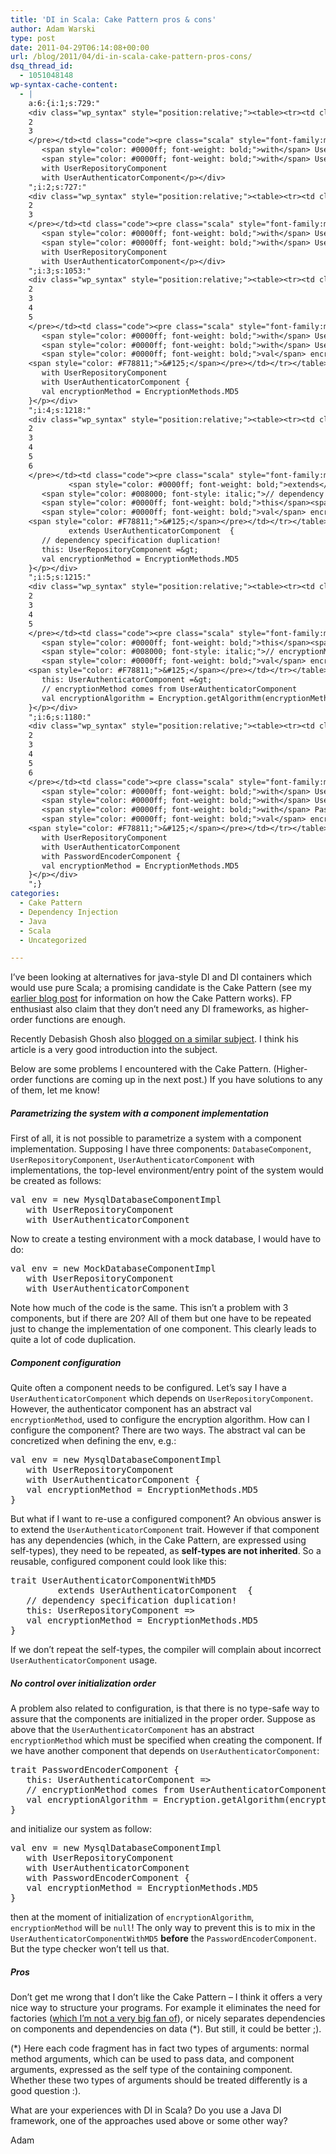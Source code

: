 ```yaml
---
title: 'DI in Scala: Cake Pattern pros & cons'
author: Adam Warski
type: post
date: 2011-04-29T06:14:08+00:00
url: /blog/2011/04/di-in-scala-cake-pattern-pros-cons/
dsq_thread_id:
  - 1051048148
wp-syntax-cache-content:
  - |
    a:6:{i:1;s:729:"
    <div class="wp_syntax" style="position:relative;"><table><tr><td class="line_numbers"><pre>1
    2
    3
    </pre></td><td class="code"><pre class="scala" style="font-family:monospace;"><span style="color: #0000ff; font-weight: bold;">val</span> env <span style="color: #000080;">=</span> <span style="color: #0000ff; font-weight: bold;">new</span> MysqlDatabaseComponentImpl
       <span style="color: #0000ff; font-weight: bold;">with</span> UserRepositoryComponent
       <span style="color: #0000ff; font-weight: bold;">with</span> UserAuthenticatorComponent</pre></td></tr></table><p class="theCode" style="display:none;">val env = new MysqlDatabaseComponentImpl
       with UserRepositoryComponent
       with UserAuthenticatorComponent</p></div>
    ";i:2;s:727:"
    <div class="wp_syntax" style="position:relative;"><table><tr><td class="line_numbers"><pre>1
    2
    3
    </pre></td><td class="code"><pre class="scala" style="font-family:monospace;"><span style="color: #0000ff; font-weight: bold;">val</span> env <span style="color: #000080;">=</span> <span style="color: #0000ff; font-weight: bold;">new</span> MockDatabaseComponentImpl
       <span style="color: #0000ff; font-weight: bold;">with</span> UserRepositoryComponent
       <span style="color: #0000ff; font-weight: bold;">with</span> UserAuthenticatorComponent</pre></td></tr></table><p class="theCode" style="display:none;">val env = new MockDatabaseComponentImpl
       with UserRepositoryComponent
       with UserAuthenticatorComponent</p></div>
    ";i:3;s:1053:"
    <div class="wp_syntax" style="position:relative;"><table><tr><td class="line_numbers"><pre>1
    2
    3
    4
    5
    </pre></td><td class="code"><pre class="scala" style="font-family:monospace;"><span style="color: #0000ff; font-weight: bold;">val</span> env <span style="color: #000080;">=</span> <span style="color: #0000ff; font-weight: bold;">new</span> MysqlDatabaseComponentImpl
       <span style="color: #0000ff; font-weight: bold;">with</span> UserRepositoryComponent
       <span style="color: #0000ff; font-weight: bold;">with</span> UserAuthenticatorComponent <span style="color: #F78811;">&#123;</span>
       <span style="color: #0000ff; font-weight: bold;">val</span> encryptionMethod <span style="color: #000080;">=</span> EncryptionMethods.<span style="color: #000000;">MD5</span>
    <span style="color: #F78811;">&#125;</span></pre></td></tr></table><p class="theCode" style="display:none;">val env = new MysqlDatabaseComponentImpl
       with UserRepositoryComponent
       with UserAuthenticatorComponent {
       val encryptionMethod = EncryptionMethods.MD5
    }</p></div>
    ";i:4;s:1218:"
    <div class="wp_syntax" style="position:relative;"><table><tr><td class="line_numbers"><pre>1
    2
    3
    4
    5
    6
    </pre></td><td class="code"><pre class="scala" style="font-family:monospace;"><span style="color: #0000ff; font-weight: bold;">trait</span> UserAuthenticatorComponentWithMD5 
             <span style="color: #0000ff; font-weight: bold;">extends</span> UserAuthenticatorComponent  <span style="color: #F78811;">&#123;</span>
       <span style="color: #008000; font-style: italic;">// dependency specification duplication!</span>
       <span style="color: #0000ff; font-weight: bold;">this</span><span style="color: #000080;">:</span> UserRepositoryComponent <span style="color: #000080;">=&gt;</span> 
       <span style="color: #0000ff; font-weight: bold;">val</span> encryptionMethod <span style="color: #000080;">=</span> EncryptionMethods.<span style="color: #000000;">MD5</span>
    <span style="color: #F78811;">&#125;</span></pre></td></tr></table><p class="theCode" style="display:none;">trait UserAuthenticatorComponentWithMD5 
             extends UserAuthenticatorComponent  {
       // dependency specification duplication!
       this: UserRepositoryComponent =&gt; 
       val encryptionMethod = EncryptionMethods.MD5
    }</p></div>
    ";i:5;s:1215:"
    <div class="wp_syntax" style="position:relative;"><table><tr><td class="line_numbers"><pre>1
    2
    3
    4
    5
    </pre></td><td class="code"><pre class="scala" style="font-family:monospace;"><span style="color: #0000ff; font-weight: bold;">trait</span> PasswordEncoderComponent <span style="color: #F78811;">&#123;</span>
       <span style="color: #0000ff; font-weight: bold;">this</span><span style="color: #000080;">:</span> UserAuthenticatorComponent <span style="color: #000080;">=&gt;</span>
       <span style="color: #008000; font-style: italic;">// encryptionMethod comes from UserAuthenticatorComponent</span>
       <span style="color: #0000ff; font-weight: bold;">val</span> encryptionAlgorithm <span style="color: #000080;">=</span> Encryption.<span style="color: #000000;">getAlgorithm</span><span style="color: #F78811;">&#40;</span>encryptionMethod<span style="color: #F78811;">&#41;</span>
    <span style="color: #F78811;">&#125;</span></pre></td></tr></table><p class="theCode" style="display:none;">trait PasswordEncoderComponent {
       this: UserAuthenticatorComponent =&gt;
       // encryptionMethod comes from UserAuthenticatorComponent
       val encryptionAlgorithm = Encryption.getAlgorithm(encryptionMethod)
    }</p></div>
    ";i:6;s:1180:"
    <div class="wp_syntax" style="position:relative;"><table><tr><td class="line_numbers"><pre>1
    2
    3
    4
    5
    6
    </pre></td><td class="code"><pre class="scala" style="font-family:monospace;"><span style="color: #0000ff; font-weight: bold;">val</span> env <span style="color: #000080;">=</span> <span style="color: #0000ff; font-weight: bold;">new</span> MysqlDatabaseComponentImpl
       <span style="color: #0000ff; font-weight: bold;">with</span> UserRepositoryComponent
       <span style="color: #0000ff; font-weight: bold;">with</span> UserAuthenticatorComponent 
       <span style="color: #0000ff; font-weight: bold;">with</span> PasswordEncoderComponent <span style="color: #F78811;">&#123;</span>
       <span style="color: #0000ff; font-weight: bold;">val</span> encryptionMethod <span style="color: #000080;">=</span> EncryptionMethods.<span style="color: #000000;">MD5</span>
    <span style="color: #F78811;">&#125;</span></pre></td></tr></table><p class="theCode" style="display:none;">val env = new MysqlDatabaseComponentImpl
       with UserRepositoryComponent
       with UserAuthenticatorComponent 
       with PasswordEncoderComponent {
       val encryptionMethod = EncryptionMethods.MD5
    }</p></div>
    ";}
categories:
  - Cake Pattern
  - Dependency Injection
  - Java
  - Scala
  - Uncategorized

---
```

I&#8217;ve been looking at alternatives for java-style DI and DI containers which would use pure Scala; a promising candidate is the Cake Pattern (see my [earlier blog post][1] for information on how the Cake Pattern works). FP enthusiast also claim that they don&#8217;t need any DI frameworks, as higher-order functions are enough. 

Recently Debasish Ghosh also [blogged on a similar subject][2]. I think his article is a very good introduction into the subject.

Below are some problems I encountered with the Cake Pattern. (Higher-order functions are coming up in the next post.) If you have solutions to any of them, let me know!

##### Parametrizing the system with a component implementation

First of all, it is not possible to parametrize a system with a component implementation. Supposing I have three components: `DatabaseComponent`, `UserRepositoryComponent`, `UserAuthenticatorComponent` with implementations, the top-level environment/entry point of the system would be created as follows:

<pre lang="scala" line="1" escaped="true">val env = new MysqlDatabaseComponentImpl
   with UserRepositoryComponent
   with UserAuthenticatorComponent
</pre>

Now to create a testing environment with a mock database, I would have to do:

<pre lang="scala" line="1" escaped="true">val env = new MockDatabaseComponentImpl
   with UserRepositoryComponent
   with UserAuthenticatorComponent
</pre>

Note how much of the code is the same. This isn&#8217;t a problem with 3 components, but if there are 20? All of them but one have to be repeated just to change the implementation of one component. This clearly leads to quite a lot of code duplication.

##### Component configuration

Quite often a component needs to be configured. Let&#8217;s say I have a `UserAuthenticatorComponent` which depends on `UserRepositoryComponent`. However, the authenticator component has an abstract val `encryptionMethod`, used to configure the encryption algorithm. How can I configure the component? There are two ways. The abstract val can be concretized when defining the env, e.g.:

<pre lang="scala" line="1" escaped="true">val env = new MysqlDatabaseComponentImpl
   with UserRepositoryComponent
   with UserAuthenticatorComponent {
   val encryptionMethod = EncryptionMethods.MD5
}
</pre>

But what if I want to re-use a configured component? An obvious answer is to extend the `UserAuthenticatorComponent` trait. However if that component has any dependencies (which, in the Cake Pattern, are expressed using self-types), they need to be repeated, as **self-types are not inherited**. So a reusable, configured component could look like this:

<pre lang="scala" line="1" escaped="true">trait UserAuthenticatorComponentWithMD5 
         extends UserAuthenticatorComponent  {
   // dependency specification duplication!
   this: UserRepositoryComponent =&gt; 
   val encryptionMethod = EncryptionMethods.MD5
}
</pre>

If we don&#8217;t repeat the self-types, the compiler will complain about incorrect `UserAuthenticatorComponent` usage.

##### No control over initialization order

A problem also related to configuration, is that there is no type-safe way to assure that the components are initialized in the proper order. Suppose as above that the `UserAuthenticatorComponent` has an abstract `encryptionMethod` which must be specified when creating the component. If we have another component that depends on `UserAuthenticatorComponent`:

<pre lang="scala" line="1" escaped="true">trait PasswordEncoderComponent {
   this: UserAuthenticatorComponent =&gt;
   // encryptionMethod comes from UserAuthenticatorComponent
   val encryptionAlgorithm = Encryption.getAlgorithm(encryptionMethod)
}
</pre>

and initialize our system as follow: 

<pre lang="scala" line="1" escaped="true">val env = new MysqlDatabaseComponentImpl
   with UserRepositoryComponent
   with UserAuthenticatorComponent 
   with PasswordEncoderComponent {
   val encryptionMethod = EncryptionMethods.MD5
}
</pre>

then at the moment of initialization of `encryptionAlgorithm`, `encryptionMethod` will be `null`! The only way to prevent this is to mix in the `UserAuthenticatorComponentWithMD5` **before** the `PasswordEncoderComponent`. But the type checker won&#8217;t tell us that.

##### Pros

Don&#8217;t get me wrong that I don&#8217;t like the Cake Pattern &#8211; I think it offers a very nice way to structure your programs. For example it eliminates the need for factories ([which I&#8217;m not a very big fan of][3]), or nicely separates dependencies on components and dependencies on data (*). But still, it could be better ;).

(*) Here each code fragment has in fact two types of arguments: normal method arguments, which can be used to pass data, and component arguments, expressed as the self type of the containing component. Whether these two types of arguments should be treated differently is a good question :).

What are your experiences with DI in Scala? Do you use a Java DI framework, one of the approaches used above or some other way?

Adam

 [1]: http://www.warski.org/blog/?p=291
 [2]: http://debasishg.blogspot.com/2011/03/pushing-envelope-on-oo-and-functional.html
 [3]: http://www.warski.org/blog/?p=272
